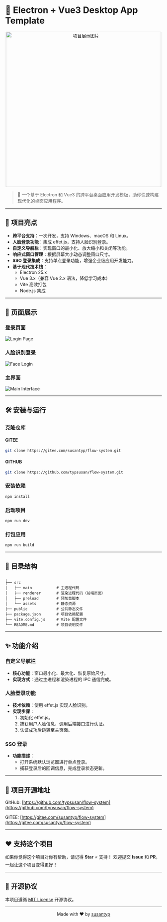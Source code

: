 # 🌟 Electron + Vue3 Desktop App Template

<p align="center">
  <img src="app.png" alt="项目展示图片" width="500">
</p>


> 🚀 一个基于 Electron 和 Vue3 的跨平台桌面应用开发模板，助你快速构建现代化的桌面应用程序。

---

## 🎉 项目亮点

- **跨平台支持**：一次开发，支持 Windows、macOS 和 Linux。
- **人脸登录功能**：集成 effet.js，支持人脸识别登录。
- **自定义导航栏**：实现窗口的最小化、放大缩小和关闭等功能。
- **响应式窗口管理**：根据屏幕大小动态调整窗口尺寸。
- **SSO 登录集成**：支持单点登录功能，增强企业级应用开发能力。
- **基于现代技术栈**：
  - Electron 25.x
  - Vue 3.x（兼容 Vue 2.x 语法，降低学习成本）
  - Vite 高效打包
  - Node.js 集成

---

## 📸 页面展示

### 登录页面

![Login Page](app.png)

### 人脸识别登录

![Face Login](face.png)

### 主界面

![Main Interface](main.png)

---

## 🛠️ 安装与运行

### 克隆仓库

#### GITEE
```bash
git clone https://gitee.com/susantyp/flow-system.git
```
#### GITHUB
```bash
git clone https://github.com/typsusan/flow-system.git
```

### 安装依赖

```bash
npm install
```

### 启动项目

```bash
npm run dev
```

### 打包应用

```bash
npm run build
```

---

## 📂 目录结构

```plaintext
.
├── src
│   ├── main           # 主进程代码
│   ├── renderer       # 渲染进程代码（前端页面）
│   ├── preload        # 预加载脚本
│   └── assets         # 静态资源
├── public             # 公共静态文件
├── package.json       # 项目依赖配置
├── vite.config.js     # Vite 配置文件
└── README.md          # 项目说明文件
```

---

## ✨ 功能介绍

### 自定义导航栏

- **核心功能**：窗口最小化、最大化、恢复原始尺寸。
- **实现方式**：通过主进程和渲染进程的 IPC 通信完成。

### 人脸登录功能

- **技术依赖**：使用 effet.js 实现人脸识别。
- **实现步骤**：
  1. 初始化 effet.js。
  2. 捕获用户人脸信息，调用后端接口进行认证。
  3. 认证成功后跳转至主页面。

### SSO 登录

- **功能描述**：
  - 打开系统默认浏览器进行单点登录。
  - 捕获登录后的回调信息，完成登录状态更新。

---

## 🔗 项目开源地址

GitHub: [https://github.com/typsusan/flow-system](https://github.com/typsusan/flow-system)

GITEE: [https://gitee.com/susantyp/flow-system](https://gitee.com/susantyp/flow-system)

---

## ❤️ 支持这个项目

如果你觉得这个项目对你有帮助，请记得 **Star** ⭐ 支持！
欢迎提交 **Issue** 和 **PR**，一起让这个项目变得更好！

---

## 📜 开源协议

本项目遵循 [MIT License](License) 开源协议。

---

<p align="center">
  Made with ❤️ by <a href="https://gitee.com/susantyp">susantyp</a>
</p>

